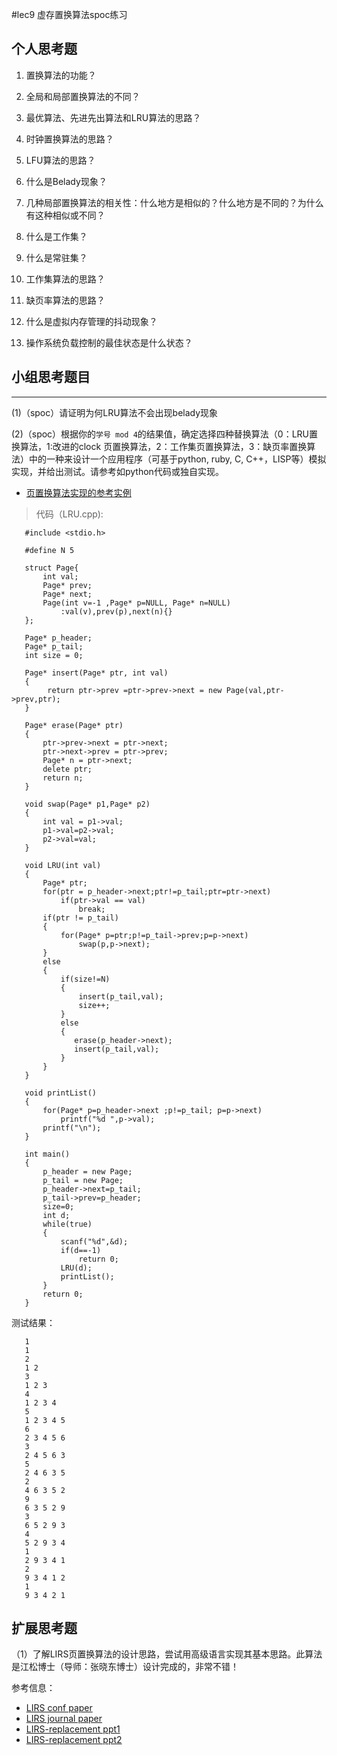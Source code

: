 #lec9 虚存置换算法spoc练习

## 个人思考题
1. 置换算法的功能？

2. 全局和局部置换算法的不同？

3. 最优算法、先进先出算法和LRU算法的思路？

4. 时钟置换算法的思路？

5. LFU算法的思路？

6. 什么是Belady现象？

7. 几种局部置换算法的相关性：什么地方是相似的？什么地方是不同的？为什么有这种相似或不同？

8. 什么是工作集？

9. 什么是常驻集？

10. 工作集算法的思路？

11. 缺页率算法的思路？

12. 什么是虚拟内存管理的抖动现象？

13. 操作系统负载控制的最佳状态是什么状态？

## 小组思考题目

----
(1)（spoc）请证明为何LRU算法不会出现belady现象


(2)（spoc）根据你的`学号 mod 4`的结果值，确定选择四种替换算法（0：LRU置换算法，1:改进的clock 页置换算法，2：工作集页置换算法，3：缺页率置换算法）中的一种来设计一个应用程序（可基于python, ruby, C, C++，LISP等）模拟实现，并给出测试。请参考如python代码或独自实现。
 - [页置换算法实现的参考实例](https://github.com/chyyuu/ucore_lab/blob/master/related_info/lab3/page-replacement-policy.py)
 
 > 代码（LRU.cpp):
 
 ```
    #include <stdio.h>

    #define N 5

    struct Page{
        int val;
        Page* prev;
        Page* next;
        Page(int v=-1 ,Page* p=NULL, Page* n=NULL)
            :val(v),prev(p),next(n){}
    };

    Page* p_header;
    Page* p_tail;
    int size = 0;

    Page* insert(Page* ptr, int val)
    {
         return ptr->prev =ptr->prev->next = new Page(val,ptr->prev,ptr);
    }

    Page* erase(Page* ptr)
    {
        ptr->prev->next = ptr->next;
        ptr->next->prev = ptr->prev;
        Page* n = ptr->next;
        delete ptr;
        return n;
    }

    void swap(Page* p1,Page* p2)
    {
        int val = p1->val;
        p1->val=p2->val;
        p2->val=val;
    }

    void LRU(int val)
    {
        Page* ptr;
        for(ptr = p_header->next;ptr!=p_tail;ptr=ptr->next)
            if(ptr->val == val)
                break;
        if(ptr != p_tail)
        {
            for(Page* p=ptr;p!=p_tail->prev;p=p->next)        
                swap(p,p->next);
        }
        else
        {
            if(size!=N)
            {
                insert(p_tail,val);
                size++;
            }
            else
            {
               erase(p_header->next);
               insert(p_tail,val);
            }
        }
    }

    void printList()
    {
        for(Page* p=p_header->next ;p!=p_tail; p=p->next)
            printf("%d ",p->val);
        printf("\n");
    }

    int main()
    {
        p_header = new Page;
        p_tail = new Page;
        p_header->next=p_tail;
        p_tail->prev=p_header;   
        size=0;
        int d;
        while(true)
        {
            scanf("%d",&d);
            if(d==-1)
                return 0;
            LRU(d);
            printList();
        }
        return 0;
    }
 ```
 
 测试结果：
 ```
    1
    1 
    2
    1 2 
    3
    1 2 3 
    4
    1 2 3 4 
    5
    1 2 3 4 5 
    6
    2 3 4 5 6 
    3
    2 4 5 6 3 
    5
    2 4 6 3 5 
    2
    4 6 3 5 2 
    9
    6 3 5 2 9 
    3
    6 5 2 9 3 
    4
    5 2 9 3 4 
    1
    2 9 3 4 1 
    2
    9 3 4 1 2 
    1
    9 3 4 2 1 

 ```
 
## 扩展思考题
（1）了解LIRS页置换算法的设计思路，尝试用高级语言实现其基本思路。此算法是江松博士（导师：张晓东博士）设计完成的，非常不错！

参考信息：

 - [LIRS conf paper](http://www.ece.eng.wayne.edu/~sjiang/pubs/papers/jiang02_LIRS.pdf)
 - [LIRS journal paper](http://www.ece.eng.wayne.edu/~sjiang/pubs/papers/jiang05_LIRS.pdf)
 - [LIRS-replacement ppt1](http://dragonstar.ict.ac.cn/course_09/XD_Zhang/(6)-LIRS-replacement.pdf)
 - [LIRS-replacement ppt2](http://www.ece.eng.wayne.edu/~sjiang/Projects/LIRS/sig02.ppt)
